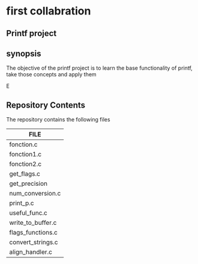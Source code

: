 **first collabration**
====================
Printf project
--------------------------
synopsis
----------------
The objective of the printf project is to learn the base functionality of printf, 
take those concepts and apply them 

E

Repository Contents
------------------
The repository contains the following files

| FILE              |
| -----------       | 
| fonction.c        |
| fonction1.c       |
| fonction2.c       |
| get_flags.c       |
| get_precision     |
|num_conversion.c   |
|print_p.c          |
|useful_func.c      |
|write_to_buffer.c  |
|flags_functions.c  |
|convert_strings.c  |
|align_handler.c    |
